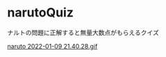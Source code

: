 # narutoQuiz
ナルトの問題に正解すると無量大数点がもらえるクイズ

[naruto 2022-01-09 21.40.28.gif](https://github.com/ponponnsan/narutoQuiz/blob/main/naruto%202022-01-09%2021.40.28.gif)
